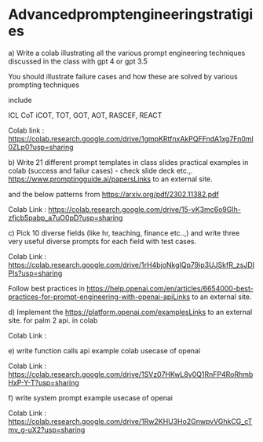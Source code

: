 # Advancedpromptengineeringstratigies

a) Write a colab illustrating all the various prompt engineering techniques discussed in the class with gpt 4 or gpt 3.5

You should illustrate failure cases and how these are solved by various prompting techniques

include

ICL
CoT
iCOT,
TOT,
GOT,
AOT,
RASCEF,
REACT

Colab link : https://colab.research.google.com/drive/1gmpKRtfnxAkPQFFndA1xg7Fn0ml0ZLp0?usp=sharing 

b) Write 21 different prompt templates in class slides practical examples in colab (success and failur cases)   - check slide deck etc.,. https://www.promptingguide.ai/papersLinks to an external site.

and the below patterns from https://arxiv.org/pdf/2302.11382.pdf

Colab Link : https://colab.research.google.com/drive/15-vK3mc6o9Glh-zficb5pabp_a7uO0pD?usp=sharing


c)  Pick 10 diverse fields (like hr, teaching, finance etc..,) and write three very useful diverse prompts for each field with test cases.   

Colab Link : https://colab.research.google.com/drive/1rH4bjoNkgIQp79ip3UJSkfR_zsJDIPIs?usp=sharing


Follow best practices in https://help.openai.com/en/articles/6654000-best-practices-for-prompt-engineering-with-openai-apiLinks to an external site.

 

d) Implement the https://platform.openai.com/examplesLinks to an external site. for palm 2 api. in colab

Colab Link : 


e) write function calls api example colab usecase of openai

Colab Link : https://colab.research.google.com/drive/1SVz07HKwL8y0Q1RnFP4RoRhmbHxP-Y-T?usp=sharing
 

f) write system prompt example usecase of openai

Colab Link : https://colab.research.google.com/drive/1Rw2KHU3Ho2GnwpvVGhkCG_cTmv_g-uX2?usp=sharing
